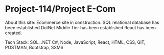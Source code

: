 # Project-114/Project E-Com

About this site:
Ecommerce site in construction.
SQL relational database has been established
DotNet Middle Tier has been established
React has been created.

Tech Stack: SQL, .NET C#, Node, JavaScript, React, HTML, CSS, GIT, POSTMAN, Bootstrap, SSMS
